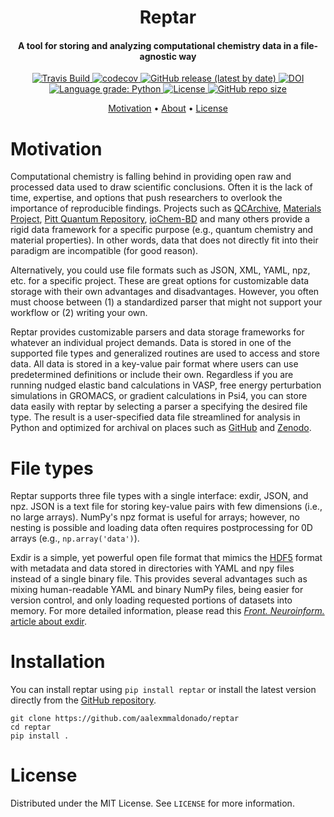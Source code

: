 <h1 align="center">Reptar</h1>

<h4 align="center">A tool for storing and analyzing computational chemistry data in a file-agnostic way</h4>

<p align="center">
    <a href="https://app.travis-ci.com/github/aalexmmaldonado/reptar" target="_blank">
        <img src="https://app.travis-ci.com/aalexmmaldonado/reptar.svg?branch=main" alt="Travis Build">
    </a>
    <a href="https://codecov.io/gh/aalexmmaldonado/reptar">
        <img src="https://codecov.io/gh/aalexmmaldonado/reptar/branch/main/graph/badge.svg?token=74wLrsOMTD" alt="codecov">
    </a>
    <a href="https://github.com/aalexmmaldonado/reptar/releases">
        <img src="https://img.shields.io/github/v/release/aalexmmaldonado/reptar" alt="GitHub release (latest by date)">
    </a>
    <a href="https://doi.org/10.5281/zenodo.6508586">
        <img src="https://zenodo.org/badge/DOI/10.5281/zenodo.6508586.svg" alt="DOI">
    </a>
    <a href="https://lgtm.com/projects/g/aalexmmaldonado/reptar/context:python">
        <img src="https://img.shields.io/lgtm/grade/python/g/aalexmmaldonado/reptar.svg?logo=lgtm&logoWidth=18" alt="Language grade: Python">
    </a>
    <a href="https://github.com/aalexmmaldonado/reptar/blob/main/LICENSE" target="_blank">
        <img src="https://img.shields.io/github/license/aalexmmaldonado/reptar" alt="License">
    </a>
    <a href="https://github.com/aalexmmaldonado/reptar/" target="_blank">
        <img src="https://img.shields.io/github/repo-size/aalexmmaldonado/reptar" alt="GitHub repo size">
    </a>
</p>

<p align="center">
    <a href="#motivation">Motivation</a> •
    <a href="#about">About</a> •
    <a href="#license">License</a>
</p>

# Motivation

Computational chemistry is falling behind in providing open raw and processed data used to draw scientific conclusions.
Often it is the lack of time, expertise, and options that push researchers to overlook the importance of reproducible findings.
Projects such as [QCArchive](https://qcarchive.molssi.org/), [Materials Project](https://materialsproject.org/), [Pitt Quantum Repository](https://pqr.pitt.edu/), [ioChem-BD](https://www.iochem-bd.org/) and many others provide a rigid data framework for a specific purpose (e.g., quantum chemistry and material properties).
In other words, data that does not directly fit into their paradigm are incompatible (for good reason).

Alternatively, you could use file formats such as JSON, XML, YAML, npz, etc. for a specific project.
These are great options for customizable data storage with their own advantages and disadvantages.
However, you often must choose between (1) a standardized parser that might not support your workflow or (2) writing your own.

Reptar provides customizable parsers and data storage frameworks for whatever an individual project demands.
Data is stored in one of the supported file types and generalized routines are used to access and store data.
All data is stored in a key-value pair format where users can use predetermined definitions or include their own.
Regardless if you are running nudged elastic band calculations in VASP, free energy perturbation simulations in GROMACS, or gradient calculations in Psi4, you can store data easily with reptar by selecting a parser a specifying the desired file type.
The result is a user-specified data file streamlined for analysis in Python and optimized for archival on places such as [GitHub](https://github.com/) and [Zenodo](https://zenodo.org/).

# File types

Reptar supports three file types with a single interface: exdir, JSON, and npz.
JSON is a text file for storing key-value pairs with few dimensions (i.e., no large arrays).
NumPy's npz format is useful for arrays; however, no nesting is possible and loading data often requires postprocessing for 0D arrays (e.g., ``np.array('data')``).

Exdir is a simple, yet powerful open file format that mimics the [HDF5](https://www.hdfgroup.org/solutions/hdf5/) format with metadata and data stored in directories with YAML and npy files instead of a single binary file.
This provides several advantages such as mixing human-readable YAML and binary NumPy files, being easier for version control, and only loading requested portions of datasets into memory.
For more detailed information, please read this [*Front. Neuroinform.* article about exdir](https://doi.org/10.3389/fninf.2018.00016).

# Installation

You can install reptar using ``pip install reptar`` or install the latest version directly from the [GitHub repository](https://github.com/aalexmmaldonado/reptar).

    git clone https://github.com/aalexmmaldonado/reptar
    cd reptar
    pip install .

# License

Distributed under the MIT License. See `LICENSE` for more information.
